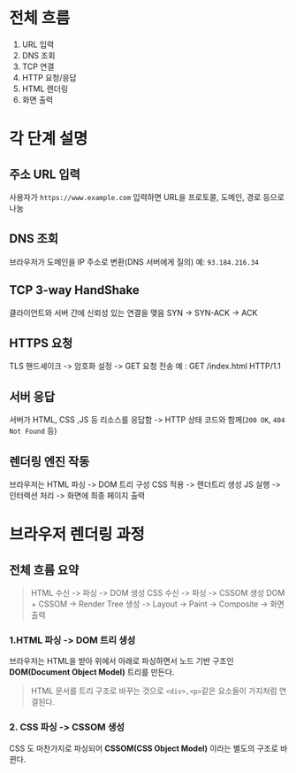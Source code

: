 # 전체 흐름
1. URL 입력
2. DNS 조회
3. TCP 연결
4. HTTP 요청/응답
5. HTML 렌더링
6. 화면 출력

# 각 단계 설명
## 주소 URL 입력
사용자가 `https://www.example.com` 입력하면 URL을 프로토콜, 도메인, 경로 등으로 나눔

## DNS 조회
브라우저가 도메인을 IP 주소로 변환(DNS 서버에게 질의)
예: `93.184.216.34`

## TCP 3-way HandShake
클라이언트와 서버 간에 신뢰성 있는 연결을 맺음
SYN -> SYN-ACK -> ACK

## HTTPS 요청
TLS 핸드셰이크 -> 암호화 설정 -> GET 요청 전송
예 : GET /index.html HTTP/1.1

## 서버 응답
서버가 HTML, CSS ,JS 등 리소스를 응답함
-> HTTP 상태 코드와 함께(`200 OK`, `404 Not Found` 등)

## 렌더링 엔진 작동
브라우저는 HTML 파싱 -> DOM 트리 구성
CSS 적용 -> 렌더트리 생성
JS 실행 -> 인터렉션 처리
-> 화면에 최종 페이지 출력


# 브라우저 렌더링 과정
## 전체 흐름 요약
> HTML 수신 -> 파싱 -> DOM 생성
CSS 수신 -> 파싱 -> CSSOM 생성
DOM + CSSOM -> Render Tree 생성 -> Layout -> Paint -> Composite -> 화면 출력

### 1.HTML 파싱 -> DOM 트리 생성
브라우저는 HTML을 받아 위에서 아래로 파싱하면서 노드 기반 구조인 **DOM(Document Object Model)** 트리를 만든다.
> HTML 문서를 트리 구조로 바꾸는 것으로 `<div>,<p>`같은 요소들이 가지처럼 연결된다.


### 2. CSS 파싱 -> CSSOM 생성
CSS 도 마찬가지로 파싱되어 **CSSOM(CSS Object Model)** 이라는 별도의 구조로 바뀐다.